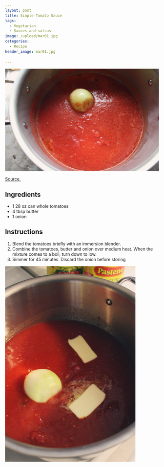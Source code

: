```yaml
---
layout: post
title: Simple Tomato Sauce
tags:
  - Vegetarian
  - Sauces and salsas
image: /upload/mar01.jpg
categories:
  - Recipe
header_image: mar01.jpg

---
```


![Image of Simple Tomato Sauce.](/upload/mar01.jpg)

[Source.](http://steamykitchen.com/8375-marcella-hazan-tomato-sauce-with-onion-butter.html)

## Ingredients

- 1 28 oz can whole tomatoes
- 4 tbsp butter
- 1 onion

## Instructions

1. Blend the tomatoes briefly with an immersion blender.
1. Combine the tomatoes, butter and onion over medium heat. When the mixture comes to a boil, turn down to low.
1. Simmer for 45 minutes. Discard the onion before storing





![Image of Simple Tomato Sauce.](/upload/mar02.jpg)